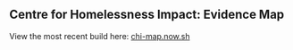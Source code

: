 ## Centre for Homelessness Impact: Evidence Map

View the most recent build here:
[chi-map.now.sh](chi-map-lvzrznqynj.now.sh)
